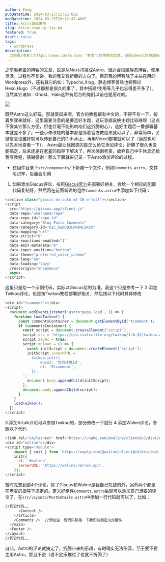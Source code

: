 ```yaml
---
author: Feng
pubDatetime: 2024-03-25T15:22:00Z
modDatetime: 2024-03-25T20:12:47.400Z
title: Astro耍起来吧
slug: Astro-shua-qi-lai-ba
featured: true
draft: false
tags:
  - wordpress
description:
  之前看[老麦](https://www.iamlm.com/ "老麦")的博客的文章，说是从NextJS换成Astro，很适合搭建静态博客，使用灵活，过程也不复杂，看的我又有折腾的方向了。目前我的博客除了主站在用的Wordpress外，还有其它的如：Typecho,Xlog，静态博客曾经也折腾过Hexo,Hugo（不过那都是很久的事了，其中搭建/使用等几乎也忘得差不多了），当然其它诸如：Ghost、Halo这种有后台的俺们以前也是用过的
---
```

之前看[老麦](https://www.iamlm.com/ "老麦")的博客的文章，说是从NextJS换成Astro，很适合搭建静态博客，使用灵活，过程也不复杂，看的我又有折腾的方向了。目前我的博客除了主站在用的Wordpress外，还有其它的如：Typecho,Xlog，静态博客曾经也折腾过Hexo,Hugo（不过那都是很久的事了，其中搭建/使用等几乎也忘得差不多了），当然其它诸如：Ghost、Halo这种有后台的俺们以前也是用过的。

<!--more-->

![](https://api.uu126.cn/wp-content/uploads/2024/03/Astro.webp)

既然Astro这么好玩，那就耍起来呗，官方的教程都有中文的，不得不夸一下，按着步骤来就好，这里需要注意的是要选好主题，这玩意据说换主题比较麻烦（这点不像其它那么方便，但也丝毫不能影响咱们这折腾的心），选好主题后一番部署基本就差不多了。一些小修改啥的基本都是照着官方教程来就可以了，非常简单，关键信息设置好就可以传到自己的Github上，再用Vercel部署就可以了（当然也可以先本地查看一下）。
Astro最让我困惑的是怎么给它添加评论，折腾了很久也没能搞定，后来还是在[老麦](https://www.iamlm.com/ "老麦")的指导下解决了，再次感谢老麦，放弃自己中午休息还给我写教程，感谢感谢！那么下面就来记录一下Astro添加评论的过程。
 - 在组件目录下`src/components/`下新建一个文件，例如`Comments.astro`，文件名记牢，后面会引用
 1. 如果添加Giscus评论，按照[Giscus官方](https://giscus.app/zh-CN "Giscus官方")先部署好相关，会给一个相应的配置代码复制好，然后再在前面新建的组件`Comments.astro`中添加如下代码：
```js
<section class="giscus mx-auto mt-10 w-full"></section>
<script
  src="https://giscus.app/client.js"
  data-repo="username/repo"
  data-repo-id="repo-id"
  data-category="Blog Posts Comments"
  data-category-id="DIC_kwDOB3LMn84CaXpn"
  data-mapping="url"
  data-strict="0"
  data-reactions-enabled="1"
  data-emit-metadata="0"
  data-input-position="bottom"
  data-theme="preferred_color_scheme"
  data-lang="en"
  data-loading="lazy"
  crossorigin="anonymous"
  async
</script>
```
这里只是给一个示例代码，实际以Giscus给的为准，我这个只是参考一下
 2.添加Twikoo评论，也是按Twikoo教程部署好相关，然后按以下代码具体修改
```js
<div id="tcomment"></div>
<script>
  document.addEventListener('astro:page-load', () => {
    function loadTwikoo() {
      const commentsContainer = document.getElementById('tcomment');
      if (commentsContainer) {
        const script = document.createElement('script');
        script.src = 'https://cdn.staticfile.org/twikoo/1.6.32/twikoo.all.min.js';
        script.async = true;
        script.onload = () => {
          const initScript = document.createElement('script');
          initScript.innerHTML = `
            twikoo.init({
                envId: '您的环境id',
                el: '#tcomment',
            });
        `;
          document.body.appendChild(initScript);
        };
        document.body.appendChild(script);
      }
    }
    loadTwikoo();
  });
</script>
```
3.添加Artalk评论可以参照Twikoo的，部分修改一下就行
4.添加Waline评论，参照以下代码
```js
<link rel="stylesheet" href="https://unpkg.com/@waline/client@v3/dist/waline.css"/>
<div id="waline"></div>
<script type="module">
    import { init } from 'https://unpkg.com/@waline/client@v3/dist/waline.js';
    init({
      el: '#waline',
      serverURL: 'https://waline.vercel.app',
    });
</script>
```
暂时先想到这4个评论，除了Giscus和Waline是我自己捣鼓的外，另外两个都是在老麦的指导下搞定的。定义好组件`Comments.astro`后就可以添加自己想要的评论了，在`src/layouts/PostDetails.astro`中添加一行代码就可以了，比如：
```bash
//其它代码……
      <Content />
    </article>
    <Comments />  //添加这一段代码引用一下我们前面定义的组件
  </main>
  <Footer />
</Layout>
//其它代码……
```
自此，Astro的评论就搞定了，折腾带来的乐趣，有时确实无法形容，至于要不要主用Astro，暂且不说（说不定乐趣过了也就不折腾了）